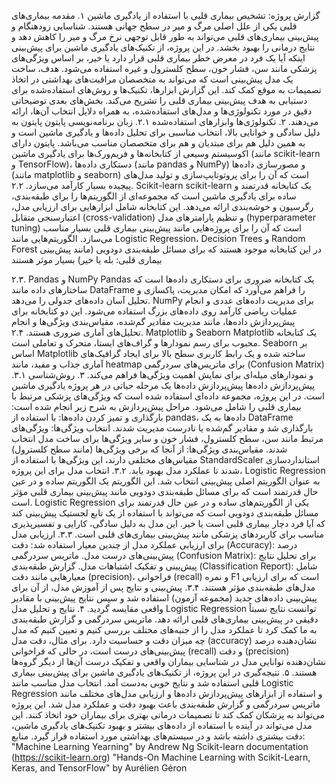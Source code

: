 گزارش پروژه: تشخیص بیماری قلبی با استفاده از یادگیری ماشین
۱. مقدمه
بیماری‌های قلبی یکی از علل اصلی مرگ و میر در سطح جهانی هستند. شناسایی زودهنگام و پیش‌بینی بیماری‌های قلبی می‌تواند به طور قابل توجهی نرخ مرگ و میر را کاهش دهد و نتایج درمانی را بهبود بخشد. در این پروژه، از تکنیک‌های یادگیری ماشین برای پیش‌بینی اینکه آیا یک فرد در معرض خطر بیماری قلبی قرار دارد یا خیر، بر اساس ویژگی‌های پزشکی مانند سن، فشار خون، سطح کلسترول و غیره استفاده می‌شود. هدف، ساخت یک مدل پیش‌بینی است که می‌تواند به متخصصان مراقبت‌های بهداشتی در اتخاذ تصمیمات به موقع کمک کند.
این گزارش ابزارها، تکنیک‌ها و روش‌های استفاده‌شده برای دستیابی به هدف پیش‌بینی بیماری قلبی را تشریح می‌کند. بخش‌های بعدی توضیحاتی دقیق در مورد تکنولوژی‌ها و مدل‌های استفاده‌شده، به همراه دلایل انتخاب آن‌ها، ارائه می‌دهند.
۲. تکنولوژی‌ها وابزارهای استفاده‌شده 
۲.۱. زبان برنامه‌نویسی پایتون
پایتون به دلیل سادگی و خوانایی بالا، انتخاب مناسبی برای تحلیل داده‌ها و یادگیری ماشین است و به همین دلیل هم برای مبتدیان و هم برای متخصصان مناسب می‌باشد.
پایتون دارای اکوسیستم وسیعی از کتابخانه‌ها و فریم‌ورک‌ها برای یادگیری ماشین (مانند scikit-learn و TensorFlow)، دستکاری داده‌ها (مانند pandas و NumPy) و مصورسازی داده‌ها (مانند matplotlib و seaborn) است که آن را برای پروتوتایپ‌سازی و تولید مدل‌های پیچیده بسیار کارآمد می‌سازد.
۲.۲. Scikit-learn
scikit-learn یک کتابخانه قدرتمند و ساده برای یادگیری ماشین است که مجموعه‌ای از الگوریتم‌ها را برای طبقه‌بندی، رگرسیون و خوشه‌بندی ارائه می‌دهد.
این کتابخانه شامل ابزارهایی برای ارزیابی مدل، اعتبارسنجی متقابل (cross-validation) و تنظیم پارامترهای مدل (hyperparameter tuning) است که آن را برای پروژه‌هایی مانند پیش‌بینی بیماری قلبی بسیار مناسب می‌سازد.
الگوریتم‌هایی مانند Logistic Regression، Decision Trees و Random Forest در این کتابخانه موجود هستند که برای مسائل طبقه‌بندی دودویی (مانند پیش‌بینی بیماری قلبی: بله یا خیر) بسیار موثر هستند

۲.۳. Pandas و NumPy
Pandas یک کتابخانه ضروری برای دستکاری داده‌ها است که ساختارهای داده مانند DataFrame را فراهم می‌آورد که امکان مدیریت، پاکسازی و تحلیل آسان داده‌های جدولی را می‌دهد.
NumPy برای مدیریت داده‌های عددی و انجام عملیات ریاضی کارآمد روی داده‌های بزرگ استفاده می‌شود.
این دو کتابخانه برای پیش‌پردازش داده‌ها، مانند مدیریت مقادیر گم‌شده، مقیاس‌بندی ویژگی‌ها و انجام تحلیل‌های آماری ضروری هستند.
۲.۴. Matplotlib و Seaborn
Matplotlib یک کتابخانه محبوب برای رسم نمودارها و گراف‌های ایستا، متحرک و تعاملی است.
Seaborn بر اساس Matplotlib ساخته شده و یک رابط کاربری سطح بالا برای ایجاد گرافیک‌های آماری جذاب و مفید، مانند heatmap برای ماتریس‌های سردرگمی (Confusion Matrix) و نمودارهای میله‌ای برای نمایش اهمیت ویژگی‌ها فراهم می‌کند.
۳. روش‌شناسی
۳.۱. پیش‌پردازش داده‌ها
پیش‌پردازش داده‌ها یک مرحله حیاتی در هر پروژه یادگیری ماشین است. در این پروژه، مجموعه داده‌ای استفاده شده است که ویژگی‌های پزشکی مرتبط با بیماری قلبی را شامل می‌شود. مراحل پیش‌پردازش به شرح زیر انجام شده است:
بارگذاری و تمیز کردن داده‌ها: با استفاده از pandas، داده‌ها به یک DataFrame بارگذاری شد و مقادیر گم‌شده یا نادرست مدیریت شدند.
انتخاب ویژگی‌ها: ویژگی‌های مرتبط مانند سن، سطح کلسترول، فشار خون و سایر ویژگی‌ها برای ساخت مدل انتخاب شدند.
مقیاس‌بندی ویژگی‌ها: از آنجا که برخی ویژگی‌ها (مانند سطح کلسترول) مقیاس‌های مختلفی دارند، این ویژگی‌ها با استفاده از StandardScaler استانداردسازی شدند تا عملکرد مدل بهبود یابد.
۳.۲. انتخاب مدل
برای این پروژه، Logistic Regression به عنوان الگوریتم اصلی پیش‌بینی انتخاب شد. این الگوریتم یک الگوریتم ساده و در عین حال قدرتمند است که برای مسائل طبقه‌بندی دودویی مانند پیش‌بینی بیماری قلبی مؤثر است.
Logistic Regression یکی از الگوریتم‌های ساده و در عین حال قدرتمند برای مسائل طبقه‌بندی دودویی است که می‌تواند با استفاده از یک تابع لجستیک پیش‌بینی کند که آیا فرد دچار بیماری قلبی است یا خیر.
این مدل به دلیل سادگی، کارایی و تفسیرپذیری مناسب برای کاربردهای پزشکی مانند پیش‌بینی بیماری‌های قلبی است.
۳.۳. ارزیابی مدل
برای ارزیابی عملکرد مدل از چندین معیار استفاده شد:
دقت (Accuracy): درصد پیش‌بینی‌های درست مدل.
ماتریس سردرگمی (Confusion Matrix): برای تحلیل نتایج پیش‌بینی و تفکیک اشتباهات مدل.
گزارش طبقه‌بندی (Classification Report): شامل معیارهایی مانند دقت (precision)، فراخوانی (recall) و نمره F1 است که برای ارزیابی مدل‌های طبقه‌بندی مؤثر هستند.
۳.۴. پیش‌بینی و نتایج
پس از آموزش مدل، از آن برای پیش‌بینی داده‌های جدید (مجموعه آزمون) استفاده شد و سپس نتایج پیش‌بینی با مقادیر واقعی مقایسه گردید.
۴. نتایج و تحلیل
مدل Logistic Regression توانست نتایج نسبتاً دقیقی در پیش‌بینی بیماری‌های قلبی ارائه دهد. ماتریس سردرگمی و گزارش طبقه‌بندی به ما کمک کرد تا عملکرد مدل را از جنبه‌های مختلف بررسی کنیم و تعیین کنیم که مدل چه میزان دقت و حساسیت دارد.
برای مثال، دقت مدل (accuracy) نشان‌دهنده درصد پیش‌بینی‌های درست است، در حالی که فراخوانی (recall) و دقت (precision) نشان‌دهنده توانایی مدل در شناسایی بیماران واقعی و تفکیک درست آن‌ها از دیگر گروه‌ها هستند.
۵. نتیجه‌گیری
در این پروژه، از تکنیک‌های یادگیری ماشین برای پیش‌بینی بیماری قلبی استفاده شد و نتایج خوبی به‌دست آمد. انتخاب مدل مناسب مانند Logistic Regression و استفاده از ابزارهای پیش‌پردازش داده‌ها و ارزیابی مدل‌های مختلف مانند ماتریس سردرگمی و گزارش طبقه‌بندی باعث بهبود دقت و عملکرد مدل شد. این پروژه می‌تواند به پزشکان کمک کند تا تصمیمات درمانی بهتری برای بیماران خود اتخاذ کنند.
این مدل می‌تواند در آینده با استفاده از داده‌های بیشتر و بهبود تکنیک‌های یادگیری ماشین، دقت بیشتری داشته باشد و در سیستم‌های بهداشتی مورد استفاده قرار گیرد.
منابع:
"Machine Learning Yearning" by Andrew Ng
Scikit-learn documentation (https://scikit-learn.org)
"Hands-On Machine Learning with Scikit-Learn, Keras, and TensorFlow" by Aurélien Géron
